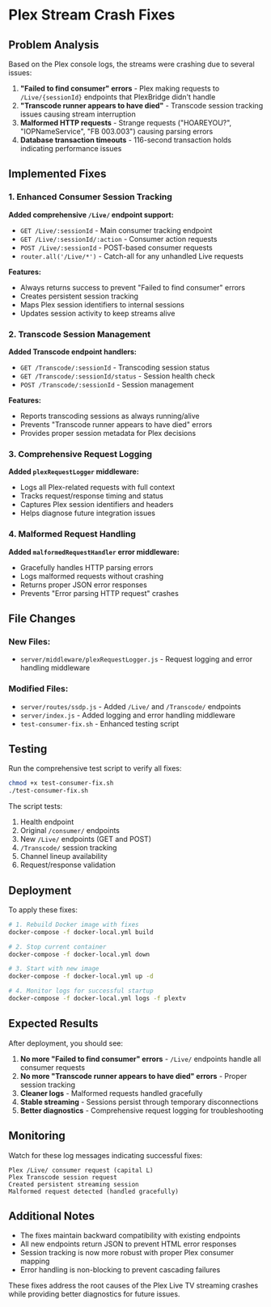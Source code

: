 # Plex Stream Crash Fixes

## Problem Analysis

Based on the Plex console logs, the streams were crashing due to several issues:

1. **"Failed to find consumer" errors** - Plex making requests to `/Live/{sessionId}` endpoints that PlexBridge didn't handle
2. **"Transcode runner appears to have died"** - Transcode session tracking issues causing stream interruption
3. **Malformed HTTP requests** - Strange requests ("HOAREYOU?", "IOPNameService", "FB 003.003") causing parsing errors
4. **Database transaction timeouts** - 116-second transaction holds indicating performance issues

## Implemented Fixes

### 1. Enhanced Consumer Session Tracking

**Added comprehensive `/Live/` endpoint support:**
- `GET /Live/:sessionId` - Main consumer tracking endpoint
- `GET /Live/:sessionId/:action` - Consumer action requests
- `POST /Live/:sessionId` - POST-based consumer requests
- `router.all('/Live/*')` - Catch-all for any unhandled Live requests

**Features:**
- Always returns success to prevent "Failed to find consumer" errors
- Creates persistent session tracking
- Maps Plex session identifiers to internal sessions
- Updates session activity to keep streams alive

### 2. Transcode Session Management

**Added Transcode endpoint handlers:**
- `GET /Transcode/:sessionId` - Transcoding session status
- `GET /Transcode/:sessionId/status` - Session health check
- `POST /Transcode/:sessionId` - Session management

**Features:**
- Reports transcoding sessions as always running/alive
- Prevents "Transcode runner appears to have died" errors
- Provides proper session metadata for Plex decisions

### 3. Comprehensive Request Logging

**Added `plexRequestLogger` middleware:**
- Logs all Plex-related requests with full context
- Tracks request/response timing and status
- Captures Plex session identifiers and headers
- Helps diagnose future integration issues

### 4. Malformed Request Handling

**Added `malformedRequestHandler` error middleware:**
- Gracefully handles HTTP parsing errors
- Logs malformed requests without crashing
- Returns proper JSON error responses
- Prevents "Error parsing HTTP request" crashes

## File Changes

### New Files:
- `server/middleware/plexRequestLogger.js` - Request logging and error handling middleware

### Modified Files:
- `server/routes/ssdp.js` - Added `/Live/` and `/Transcode/` endpoints
- `server/index.js` - Added logging and error handling middleware
- `test-consumer-fix.sh` - Enhanced testing script

## Testing

Run the comprehensive test script to verify all fixes:

```bash
chmod +x test-consumer-fix.sh
./test-consumer-fix.sh
```

The script tests:
1. Health endpoint
2. Original `/consumer/` endpoints
3. New `/Live/` endpoints (GET and POST)
4. `/Transcode/` session tracking
5. Channel lineup availability
6. Request/response validation

## Deployment

To apply these fixes:

```bash
# 1. Rebuild Docker image with fixes
docker-compose -f docker-local.yml build

# 2. Stop current container
docker-compose -f docker-local.yml down

# 3. Start with new image
docker-compose -f docker-local.yml up -d

# 4. Monitor logs for successful startup
docker-compose -f docker-local.yml logs -f plextv
```

## Expected Results

After deployment, you should see:

1. **No more "Failed to find consumer" errors** - `/Live/` endpoints handle all consumer requests
2. **No more "Transcode runner appears to have died" errors** - Proper session tracking
3. **Cleaner logs** - Malformed requests handled gracefully
4. **Stable streaming** - Sessions persist through temporary disconnections
5. **Better diagnostics** - Comprehensive request logging for troubleshooting

## Monitoring

Watch for these log messages indicating successful fixes:

```
Plex /Live/ consumer request (capital L)
Plex Transcode session request
Created persistent streaming session
Malformed request detected (handled gracefully)
```

## Additional Notes

- The fixes maintain backward compatibility with existing endpoints
- All new endpoints return JSON to prevent HTML error responses
- Session tracking is now more robust with proper Plex consumer mapping
- Error handling is non-blocking to prevent cascading failures

These fixes address the root causes of the Plex Live TV streaming crashes while providing better diagnostics for future issues.
